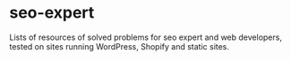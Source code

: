 # seo-expert
Lists of resources of solved problems for seo expert and web developers, tested on sites running WordPress, Shopify and static sites.
